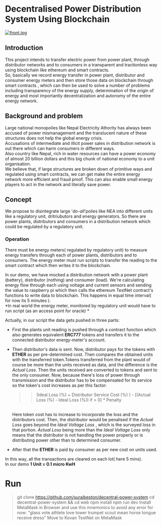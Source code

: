 # Decentralised Power Distribution System Using Blockchain

[![front.jpg](https://i.postimg.cc/7PNyZsfs/front.jpg)](https://postimg.cc/F116Pxb3)

## Introduction 

This project intends to transfer electric power from power plant, through distributor networks and to consumers in a transparent and
tractionless way using blockchain like ethereum and smart contracts. <br />
So, basically we record energy transfer in power plant, distributor and consumer energy meters and then store those data on blockchain through smart contracts 
, which can then be used to solve a number of problems including transparency of the energy supply, determination of the origin of energy and most importantly 
decentralization and autonomy of the entire energy network.<br />

## Background and problem

Large national monopolies like Nepal Electricity Athority has always been accused of power mismanagement and the translucent nature of these structures
does not help the global energy crisis. <br />
Accusations of intermediate and illicit power sales in distribution network is out there which can harm consumers in different ways. <br>
Also country like Nepal, rich in water resources can have a power economy of almost 20 billion dollars and this big chunk of national economy to a unit organisation.
<br />
We believe that, if large structures are broken down of primitive ways and regulated using smart contracts, we can get make the entire energy network more efficient
and fraud proof. This can also enable small energy players to act in the network and literally save power.<br>

## Concept

We propose to disintegrate large '*do-all*'polies like NEA into different units like a regulatory unit, dritriubutors and energy generators. So there are power plants, distributors 
and consumers in a distribution network which could be regulated by a regulatory unit. 


### Operation 

There must be energy meters( regulated by regulatory unit) to measure energy transfers through each of power plants, distributors and to consumers. The energy meter
must run scripts to transfer the reading to the smart contract which then writes it to the blockchain. <br />

In our demo, we have mocked a distribution network with a power plant (battery), distributor (nothing) and consumer (load). We're calculating energy flow through 
each using voltage and current sensors and sending the value to raspberry pi which then calls the ethereum TestNet contract's functions to write data to blockchain. This happens in
equal time interval( for now its 5 minutes ). <br /> *In real world the energy meter, monitored by regulatory unit would have to run script (as an access point for oracle) *

Actually, in our script the data gets pushed in three parts: 
- First the plants unit reading is pushed through a contract function which also generates equivalent **ERC777** tokens and transfers it to the connected distributor energy-meter's account.
- Then distributor's data is sent. Now, distributor pays for the tokens with **ETHER** as per pre-determined cost. Then compares the obtained units with the transferred token.Tokens transferred from 
the plant would of course be more than the units received as data, and the difference is the *Actual Loss*. Then the units received are converted to tokens and sent to the only consumer. Now, because there's loss of power through transmission
and the distributor has to be compensated for its service so the token's cost increases as per this factor: <br />

  >> (Ideal Loss (%) + Distributor Service Cost (%) ) -  [(Actual Loss (%) - Ideal Loss (%)) if > 0]  * Penalty
  
  <br /> Here token cost has to increase to incorporate the loss and the distributors cost. Then, the distributor would be penalised if the *Actual Loss* goes beyond the *Ideal Voltage Loss* 
 , which is the surveyed loss in that portion. *Actual Loss* being more than the *Ideal Voltage Loss* only means that the distributor is not handling the 
 power properly or is distributing power other than to determined consumer. <br />
 
 - After that the **ETHER** is paid by consumer as per new cost on units used.
 
 In this way, all the transactions are cleared on each lot( here 5 mins). <br />
 In our demo **1 Unit = 0.1 micro KwH**


# Run

> git clone https://github.com/surajbeston/decentral-power-system
> cd decentral-power-system && cd web
> npm install
> npm run dev
> Install MetaMask in Browser and use this mnemonics to avoid any error for now: "glass vote athlete love tower trumpet scout mean horse tongue receive dress" 
> Move to Kovan TestNet on MetaMask
